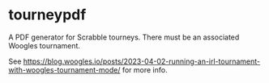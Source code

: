 # tourneypdf

A PDF generator for Scrabble tourneys. There must be an associated Woogles tournament.

See https://blog.woogles.io/posts/2023-04-02-running-an-irl-tournament-with-woogles-tournament-mode/ for more info.

